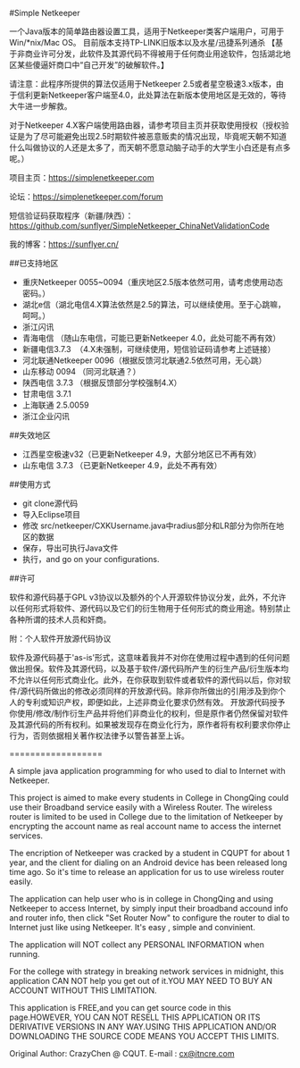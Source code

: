 #Simple Netkeeper

一个Java版本的简单路由器设置工具，适用于Netkeeper类客户端用户，可用于Win/*nix/Mac OS。
目前版本支持TP-LINK旧版本以及水星/迅捷系列通杀
【基于非商业许可分发，此软件及其源代码不得被用于任何商业用途软件，包括湖北地区某些傻逼奸商口中“自己开发”的破解软件。】

请注意：此程序所提供的算法仅适用于Netkeeper 2.5或者星空极速3.x版本，由于信利更新Netkeeper客户端至4.0，此处算法在新版本使用地区是无效的，等待大牛进一步解救。

对于Netkeeper 4.X客户端使用路由器，请参考项目主页并获取使用授权（授权验证是为了尽可能避免出现2.5时期软件被恶意贩卖的情况出现，毕竟呢天朝不知道什么叫做协议的人还是太多了，而天朝不愿意动脑子动手的大学生小白还是有点多呢。）

项目主页：https://simplenetkeeper.com

论坛：https://simplenetkeeper.com/forum

短信验证码获取程序（新疆/陕西）：https://github.com/sunflyer/SimpleNetkeeper_ChinaNetValidationCode

我的博客：https://sunflyer.cn/

##已支持地区
- 重庆Netkeeper 0055~0094（重庆地区2.5版本依然可用，请考虑使用动态密码。）
- 湖北e信（湖北电信4.X算法依然是2.5的算法，可以继续使用。至于心跳嘛，呵呵。）
- 浙江闪讯
- 青海电信 （随山东电信，可能已更新Netkeeper 4.0，此处可能不再有效）
- 新疆电信3.7.3  （4.X未强制，可继续使用，短信验证码请参考上述链接）
- 河北联通Netkeeper 0096（根据反馈河北联通2.5依然可用，无心跳）
- 山东移动 0094  （同河北联通？）
- 陕西电信 3.7.3 （根据反馈部分学校强制4.X）
- 甘肃电信 3.7.1 
- 上海联通 2.5.0059
- 浙江企业闪讯

##失效地区
- 江西星空极速v32（已更新Netkeeper 4.9，大部分地区已不再有效）
- 山东电信 3.7.3 （已更新Netkeeper 4.9，此处不再有效）

##使用方式

- git clone源代码
- 导入Eclipse项目
- 修改 src/netkeeper/CXKUsername.java中radius部分和LR部分为你所在地区的数据
- 保存，导出可执行Java文件
- 执行，and go on your configurations.

##许可

软件和源代码基于GPL v3协议以及额外的个人开源软件协议分发，此外，不允许以任何形式将软件、源代码以及它们的衍生物用于任何形式的商业用途。特别禁止各种所谓的技术人员和奸商。

附：个人软件开放源代码协议

软件及源代码基于'as-is'形式，这意味着我并不对你在使用过程中遇到的任何问题做出担保。软件及其源代码，以及基于软件/源代码所产生的衍生产品/衍生版本均不允许以任何形式商业化。此外，在你获取到软件或者软件的源代码以后，你对软件/源代码所做出的修改必须同样的开放源代码。除非你所做出的引用涉及到你个人的专利或知识产权，即便如此，上述非商业化要求仍然有效。 开放源代码授予你使用/修改/制作衍生产品并将他们非商业化的权利，但是原作者仍然保留对软件及其源代码的所有权利。如果被发现存在商业化行为，原作者将有权利要求你停止行为，否则依据相关著作权法律予以警告甚至上诉。

==================

A simple java application programming for who used to dial to Internet with Netkeeper.

This project is aimed to make every students in College in ChongQing could use their Broadband service easily with a Wireless Router. The wireless router is limited to be used in College due to the limitation of Netkeeper by encrypting the account name as real account name to access the internet services.

The encription of Netkeeper was cracked by a student in CQUPT for about 1 year, and the client for dialing on an Android device has been released long time ago. So it's time to release an application for us to use wireless router easily.

The application can help user who is in college in ChongQing and using Netkeeper to access Internet, by simply input their broadband accound info and router info, then click "Set Router Now" to configure the router to dial to Internet just like using Netkeeper. It's easy , simple and convinient.

The application will NOT collect any PERSONAL INFORMATION when running.

For the college with strategy in breaking network services in midnight, this application CAN NOT help you get out of it.YOU MAY NEED TO BUY AN ACCOUNT WITHOUT THIS LIMITATION.

This application is FREE,and you can get source code in this page.HOWEVER, YOU CAN NOT RESELL THIS APPLICATION OR ITS DERIVATIVE VERSIONS IN ANY WAY.USING THIS APPLICATION AND/OR DOWNLOADING THE SOURCE CODE MEANS YOU ACCEPT THIS LIMITS.

Original Author: CrazyChen @ CQUT.
E-mail : cx@itncre.com
